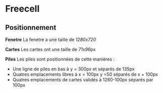 # Freecell
 
## Positionnement
**Fenetre**
La fenetre a une taille de *1280x720*

**Cartes**
Les cartes ont une taille de *71x96*px

**Piles**
Les piles sont positionnées de cette manières : 
* Une ligne de piles en bas à y = 300px et séparés de 135px
* Quatres emplacements libres à x = 100px y =50 séparés de x + 100px
* Quatres emplacements de cartes validés à 1280-100px séparés par 100px



